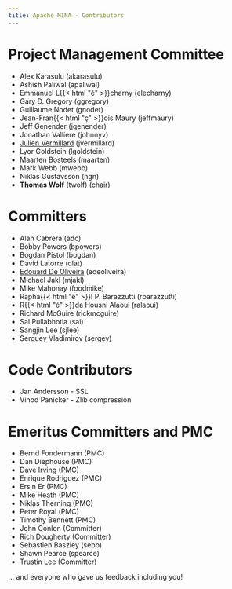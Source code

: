 ```yaml
---
title: Apache MINA - Contributors
---
```


# Project Management Committee

* Alex Karasulu (akarasulu)
* Ashish Paliwal (apaliwal)
* Emmanuel L{{< html "&eacute;" >}}charny (elecharny)
* Gary D. Gregory (ggregory)
* Guillaume Nodet (gnodet)
* Jean-Fran{{< html "&ccedil;" >}}ois Maury (jeffmaury)
* Jeff Genender (jgenender)
* Jonathan Valliere (johnnyv)
* [Julien Vermillard](http://people.apache.org/~jvermillard/) (jvermillard)
* Lyor Goldstein (lgoldstein)
* Maarten Bosteels (maarten)
* Mark Webb (mwebb)
* Niklas Gustavsson (ngn)
* **Thomas Wolf** (twolf) (chair)

# Committers

* Alan Cabrera (adc)
* Bobby Powers (bpowers)
* Bogdan Pistol (bogdan)
* David Latorre (dlat)
* [Edouard De Oliveira](http://tedorg.free.fr/en/main.php) (edeoliveira)
* Michael Jakl (mjakl)
* Mike Mahonay (foodmike)
* Rapha{{< html "&euml;" >}}l P. Barazzutti (rbarazzutti)
* R{{< html "&eacute;" >}}da Housni Alaoui (ralaoui)
* Richard McGuire (rickmcguire)
* Sai Pullabhotla (sai)
* Sangjin Lee (sjlee)
* Serguey Vladimirov (sergey)

# Code Contributors

* Jan Andersson - SSL
* Vinod Panicker - Zlib compression

# Emeritus Committers and PMC

* Bernd Fondermann (PMC)
* Dan Diephouse (PMC)
* Dave Irving (PMC)
* Enrique Rodriguez (PMC)
* Ersin Er (PMC)
* Mike Heath (PMC)
* Niklas Therning (PMC)
* Peter Royal (PMC)
* Timothy Bennett (PMC)
* John Conlon (Committer)
* Rich Dougherty (Committer)
* Sebastien Baszley (sebb)
* Shawn Pearce (spearce)
* Trustin Lee (Committer)

... and everyone who gave us feedback including you!
